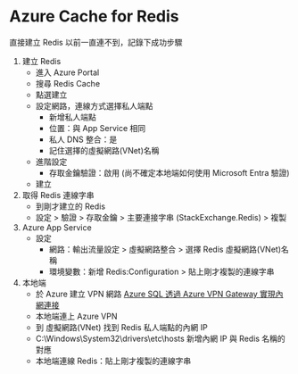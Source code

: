 # Azure Cache for Redis

直接建立 Redis 以前一直連不到，記錄下成功步驟

1. 建立 Redis
    - 進入 Azure Portal
    - 搜尋 Redis Cache
    - 點選建立
    - 設定網路，連線方式選擇私人端點
      - 新增私人端點
      - 位置：與 App Service 相同
      - 私人 DNS 整合：是
      - 記住選擇的虛擬網路(VNet)名稱
    - 進階設定
      - 存取金鑰驗證：啟用 (尚不確定本地端如何使用 Microsoft Entra 驗證)
    - 建立
2. 取得 Redis 連線字串
   - 到剛才建立的 Redis
   - 設定 > 驗證 > 存取金鑰 > 主要連接字串 (StackExchange.Redis) > 複製
3. Azure App Service
   - 設定
     - 網路：輸出流量設定 > 虛擬網路整合 > 選擇 Redis 虛擬網路(VNet)名稱
     - 環境變數：新增 Redis:Configuration > 貼上剛才複製的連線字串
4. 本地端
   - 於 Azure 建立 VPN 網路 
      [Azure SQL 透過 Azure VPN Gateway 實現內網連接](https://dotblogs.com.tw/jakeuj/2021/08/13/AzureSqlVpnGetway)
   - 本地端連上 Azure VPN
   - 到 虛擬網路(VNet) 找到 Redis 私人端點的內網 IP 
   - C:\Windows\System32\drivers\etc\hosts 新增內網 IP 與 Redis 名稱的對應
   - 本地端連線 Redis：貼上剛才複製的連線字串